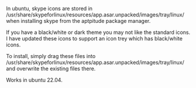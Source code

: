 In ubuntu, skype icons are stored in /usr/share/skypeforlinux/resources/app.asar.unpacked/images/tray/linux/ when installing skype from the aptpitude package manager.

If you have a black/white or dark theme you may not like the standard icons. I have updated these icons to support an icon trey which has black/white icons.

To install, simply drag these files into  /usr/share/skypeforlinux/resources/app.asar.unpacked/images/tray/linux/ and overwrite the existing files there. 

Works in ubuntu 22.04.